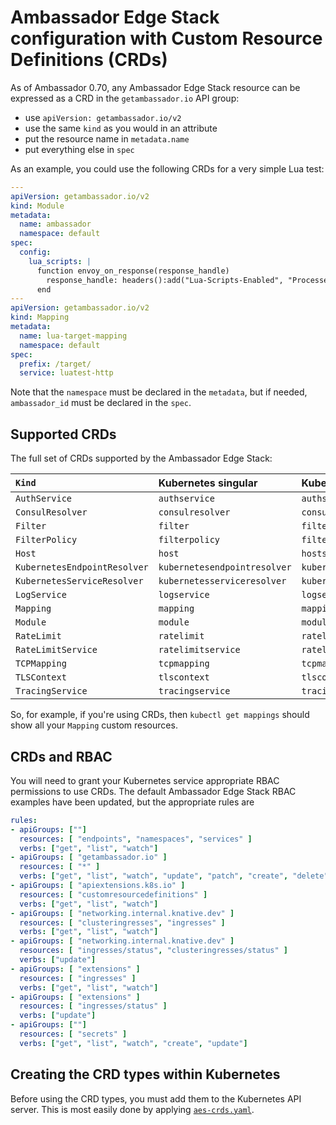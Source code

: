 # Ambassador Edge Stack configuration with Custom Resource Definitions (CRDs)

As of Ambassador 0.70, any Ambassador Edge Stack resource can be expressed as a CRD in the `getambassador.io` API group:

- use `apiVersion: getambassador.io/v2`
- use the same `kind` as you would in an attribute
- put the resource name in `metadata.name`
- put everything else in `spec`

As an example, you could use the following CRDs for a very simple Lua test:

```yaml
---
apiVersion: getambassador.io/v2
kind: Module
metadata:
  name: ambassador
  namespace: default
spec:
  config:
    lua_scripts: |
      function envoy_on_response(response_handle)
        response_handle: headers():add("Lua-Scripts-Enabled", "Processed")
      end
---
apiVersion: getambassador.io/v2
kind: Mapping
metadata:
  name: lua-target-mapping
  namespace: default
spec:
  prefix: /target/
  service: luatest-http
```

Note that the `namespace` must be declared in the `metadata`, but if needed, `ambassador_id` must be declared in the `spec`.

## Supported CRDs

The full set of CRDs supported by the Ambassador Edge Stack:

| `Kind` | Kubernetes singular | Kubernetes plural |
| :----- | :------------------ | :---------------- |
| `AuthService` | `authservice` | `authservices` |
| `ConsulResolver` | `consulresolver` | `consulresolvers` |
| `Filter` | `filter` | `filters` |
| `FilterPolicy` | `filterpolicy` | `filterpolicies`|
| `Host` | `host`| `hosts` |
| `KubernetesEndpointResolver` | `kubernetesendpointresolver` | `kubernetesendpointresolvers` |
| `KubernetesServiceResolver` | `kubernetesserviceresolver` | `kubernetesserviceresolvers` |
| `LogService` | `logservice` | `logservices` |
| `Mapping` | `mapping` | `mappings` |
| `Module` | `module` | `modules` |
| `RateLimit` | `ratelimit` | `ratelimits` |
| `RateLimitService` | `ratelimitservice` | `ratelimitservices` |
| `TCPMapping` | `tcpmapping` | `tcpmappings` |
| `TLSContext` | `tlscontext` | `tlscontexts` |
| `TracingService` | `tracingservice` | `tracingservices` |

So, for example, if you're using CRDs, then `kubectl get mappings` should show all your `Mapping` custom resources.

## CRDs and RBAC

You will need to grant your Kubernetes service appropriate RBAC permissions to use CRDs. The default Ambassador Edge Stack RBAC examples have been updated, but the appropriate rules are

```yaml
rules:
- apiGroups: [""]
  resources: [ "endpoints", "namespaces", "services" ]
  verbs: ["get", "list", "watch"]
- apiGroups: [ "getambassador.io" ]
  resources: [ "*" ]
  verbs: ["get", "list", "watch", "update", "patch", "create", "delete" ]
- apiGroups: [ "apiextensions.k8s.io" ]
  resources: [ "customresourcedefinitions" ]
  verbs: ["get", "list", "watch"]
- apiGroups: [ "networking.internal.knative.dev" ]
  resources: [ "clusteringresses", "ingresses" ]
  verbs: ["get", "list", "watch"]
- apiGroups: [ "networking.internal.knative.dev" ]
  resources: [ "ingresses/status", "clusteringresses/status" ]
  verbs: ["update"]
- apiGroups: [ "extensions" ]
  resources: [ "ingresses" ]
  verbs: ["get", "list", "watch"]
- apiGroups: [ "extensions" ]
  resources: [ "ingresses/status" ]
  verbs: ["update"]
- apiGroups: [""]
  resources: [ "secrets" ]
  verbs: ["get", "list", "watch", "create", "update"]
```

## Creating the CRD types within Kubernetes

Before using the CRD types, you must add them to the Kubernetes API server. This is most easily done by applying [`aes-crds.yaml`](../../../yaml/aes-crds.yaml).
